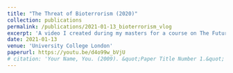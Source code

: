 ```yaml
---
title: "The Threat of Bioterrorism (2020)"
collection: publications
permalink: /publications/2021-01-13_bioterrorism_vlog
excerpt: 'A video I created during my masters for a course on The Future of Conflict in a Digital Age. The task was to create a vlog addressing one of the concepts addressed in the course in 5-10 minutes.'
date: 2021-01-13
venue: 'University College London'
paperurl: https://youtu.be/d4o99w_bVjU
# citation: 'Your Name, You. (2009). &quot;Paper Title Number 1.&quot; <i>Journal 1</i>. 1(1).'
---
```


